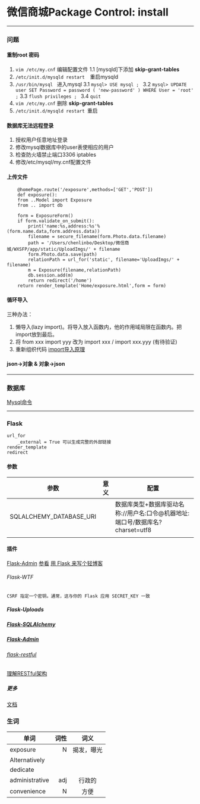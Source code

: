 # 微信商城Package Control: install

---
### 问题

#### 重制root 密码
1.  `vim /etc/my.cnf` 编辑配置文件
1.1 [mysqld]下添加 **skip-grant-tables** 
2. `/etc/init.d/mysqld restart  `重启mysqld 
3. `/usr/bin/mysql ` 进入mysql
3.1 `mysql> USE mysql ; `
3.2 ` mysql> UPDATE user SET Password = password ( 'new-password' ) WHERE User = 'root' ; `
3.3 `flush privileges ; `
3.4 `quit`
4. `vim /etc/my.cnf` 删除 **skip-grant-tables**
6. `/etc/init.d/mysqld restart `重启

#### 数据库无法远程登录
1. 授权用户任意地址登录
2. 修改mysql数据库中的user表使相应的用户
3. 检查防火墙禁止端口3306 iptables
4. 修改/etc/mysql/my.cnf配置文件

#### 上传文件
```
	@homePage.route('/exposure',methods=['GET','POST'])
	def exposure():
    from ..Model import Exposure
    from .. import db

    form = ExposureForm()
    if form.validate_on_submit():
        print('name:%s,address:%s'% (form.name.data,form.address.data))
        filename = secure_filename(form.Photo.data.filename)
        path = '/Users/chenlinbo/Desktop/微信商城/WXSFP/app/static/UploadImgs/' + filename
        form.Photo.data.save(path)
        relationPath = url_for('static', filename='UploadImgs/' + filename)
        m = Exposure(filename,relationPath)
        db.session.add(m)
        return redirect('/home')
    return render_template('Home/exposure.html',form = form)
```

#### 循环导入
三种办法：
1. 懒导入(lazy import)。将导入放入函数内，他的作用域局限在函数内。把import放到最后。
2. 将 from xxx import yyy 改为 import xxx / import xxx.yyy (有待验证)
3. 重新组织代码
[import导入原理](http://python.jobbole.com/82604/)

#### json->对象 & 对象->json


---

### 数据库
[Mysql命令](http://naotu.baidu.com/file/6eb9039b077b44b11926d5ed26656136?token=6a3b16df67ce1efb)

---
### Flask
	url_for
        _external = True 可以生成完整的外部链接
	render_template
	redirect

#### 参数
|参数|意义|配置|
|---|---|---|
|SQLALCHEMY_DATABASE_URI||数据库类型+数据库驱动名称://用户名:口令@机器地址:端口号/数据库名?charset=utf8|
||||

#### 插件
[Flask-Admin](http://flask-admin.readthedocs.io/en/latest/)
[参看](http://www.jianshu.com/p/73b8c1252078)
[用 Flask 来写个轻博客](http://blog.csdn.net/Jmilk/article/details/53782865#目录)	

###### Flask-WTF
	CSRF 指定一个密钥。通常，这与你的 Flask 应用 SECRET_KEY 一致


##### Flask-Uploads

##### [Flask-SQLAlchemy](http://www.pythondoc.com/flask-sqlalchemy/quickstart.html)

##### [Flask-Admin](http://flask-admin.readthedocs.io/en/latest/)

###### [flask-restful](https://www.kancloud.cn/wizardforcel/flask-extension-docs/125986)
[理解RESTful架构](http://www.ruanyifeng.com/blog/2011/09/restful.html)

##### 更多
[文档](https://www.kancloud.cn/wizardforcel/flask-extension-docs/125990)

### 生词
| 单词       | 词性   |  词义  |
| --------   | -----:  | :----:  |
|exposure|N|揭发，曝光|
|Alternatively||
|dedicate||
|administrative|adj|行政的|
|convenience|N|方便|


